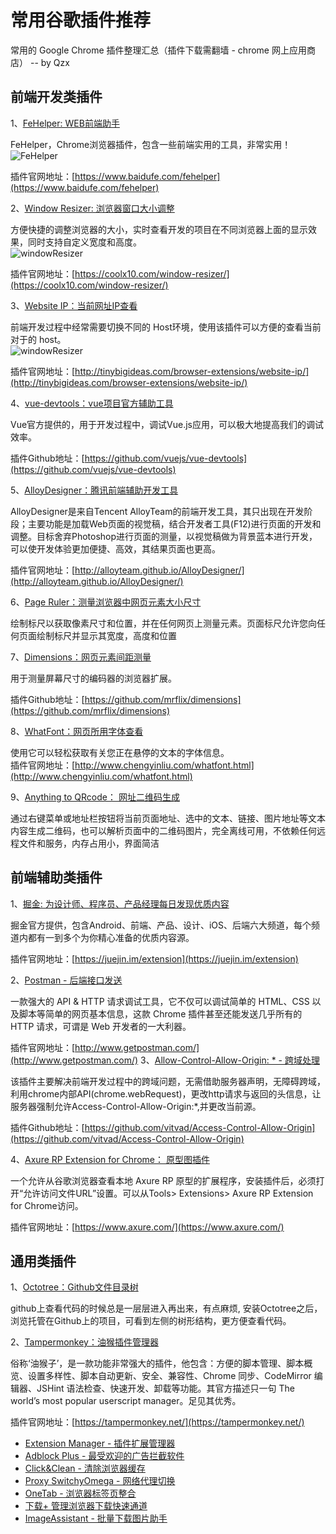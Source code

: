 # 常用谷歌插件推荐
常用的 Google Chrome 插件整理汇总（插件下载需翻墙 - chrome 网上应用商店） -- by Qzx 

## 前端开发类插件

1、[FeHelper: WEB前端助手](https://chrome.google.com/webstore/detail/web%E5%89%8D%E7%AB%AF%E5%8A%A9%E6%89%8Bfehelper/pkgccpejnmalmdinmhkkfafefagiiiad)

FeHelper，Chrome浏览器插件，包含一些前端实用的工具，非常实用！<br/>
<img :src="$withBase('/FeHelper.jpg')" alt="FeHelper" />

插件官网地址：[https://www.baidufe.com/fehelper](https://www.baidufe.com/fehelper)

2、[Window Resizer: 浏览器窗口大小调整](https://chrome.google.com/webstore/detail/kkelicaakdanhinjdeammmilcgefonfh)

方便快捷的调整浏览器的大小，实时查看开发的项目在不同浏览器上面的显示效果，同时支持自定义宽度和高度。<br/>
<img :src="$withBase('/windowResizer.png')" alt="windowResizer" />

插件官网地址：[https://coolx10.com/window-resizer/](https://coolx10.com/window-resizer/)

3、[Website IP：当前网址IP查看](https://chrome.google.com/webstore/detail/website-ip/ghbmhlgniedlklkpimlibbaoomlpacmk)

前端开发过程中经常需要切换不同的 Host环境，使用该插件可以方便的查看当前对于的 host。<br/>
<img :src="$withBase('/windowResizer.png')" alt="windowResizer" />

插件官网地址：[http://tinybigideas.com/browser-extensions/website-ip/](http://tinybigideas.com/browser-extensions/website-ip/)

4、[vue-devtools：vue项目官方辅助工具](https://chrome.google.com/webstore/detail/nhdogjmejiglipccpnnnanhbledajbpd)

Vue官方提供的，用于开发过程中，调试Vue.js应用，可以极大地提高我们的调试效率。<br/>
<img :src="$withBase('vue-devtools.png')" alt="" />

插件Github地址：[https://github.com/vuejs/vue-devtools](https://github.com/vuejs/vue-devtools)

5、[AlloyDesigner：腾讯前端辅助开发工具](https://chrome.google.com/webstore/detail/alloydesigner/ojooeaohlmgpcjajikhmibcnbebfenid)

AlloyDesigner是来自Tencent AlloyTeam的前端开发工具，其只出现在开发阶段；主要功能是加载Web页面的视觉稿，结合开发者工具(F12)进行页面的开发和调整。目标舍弃Photoshop进行页面的测量，以视觉稿做为背景蓝本进行开发，可以使开发体验更加便捷、高效，其结果页面也更高。<br/>

插件官网地址：[http://alloyteam.github.io/AlloyDesigner/](http://alloyteam.github.io/AlloyDesigner/)

6、[Page Ruler：测量浏览器中网页元素大小尺寸](https://chrome.google.com/webstore/detail/page-ruler/emliamioobfffbgcfdchabfibonehkme)

绘制标尺以获取像素尺寸和位置，并在任何网页上测量元素。页面标尺允许您向任何页面绘制标尺并显示其宽度，高度和位置 <br/>
<img :src="$withBase('page-ruler.png')" alt="" />

7、[Dimensions：网页元素间距测量](https://chrome.google.com/webstore/detail/baocaagndhipibgklemoalmkljaimfdj)

用于测量屏幕尺寸的编码器的浏览器扩展。<br/>

插件Github地址：[https://github.com/mrflix/dimensions](https://github.com/mrflix/dimensions)

8、[WhatFont：网页所用字体查看](https://chrome.google.com/webstore/detail/whatfont/jabopobgcpjmedljpbcaablpmlmfcogm)

使用它可以轻松获取有关您正在悬停的文本的字体信息。<br/>
插件官网地址：[http://www.chengyinliu.com/whatfont.html](http://www.chengyinliu.com/whatfont.html)

9、[Anything to QRcode： 网址二维码生成](https://chrome.google.com/webstore/detail/anything-to-qrcode/calkaljlpglgogjfcidhlmmlgjnpmnmf)

通过右键菜单或地址栏按钮将当前页面地址、选中的文本、链接、图片地址等文本内容生成二维码，也可以解析页面中的二维码图片，完全离线可用，不依赖任何远程文件和服务，内存占用小，界面简洁<br/>
<img :src="$withBase('qrcode.png')" alt="" />

## 前端辅助类插件 

1、[掘金: 为设计师、程序员、产品经理每日发现优质内容](https://chrome.google.com/webstore/detail/lecdifefmmfjnjjinhaennhdlmcaeeeb)

掘金官方提供，包含Android、前端、产品、设计、iOS、后端六大频道，每个频道内都有一到多个为你精心准备的优质内容源。<br/>
<img :src="$withBase('juejin.png')" alt="" />

插件官网地址：[https://juejin.im/extension](https://juejin.im/extension)

2、[Postman - 后端接口发送](https://chrome.google.com/webstore/detail/postman/fhbjgbiflinjbdggehcddcbncdddomop)

一款强大的 API & HTTP 请求调试工具，它不仅可以调试简单的 HTML、CSS 以及脚本等简单的网页基本信息，这款 Chrome 插件甚至还能发送几乎所有的 HTTP 请求，可谓是 Web 开发者的一大利器。<br/>
<img :src="$withBase('postman.png')" alt="" />

插件官网地址：[http://www.getpostman.com/](http://www.getpostman.com/)
3、[Allow-Control-Allow-Origin: * - 跨域处理](https://chrome.google.com/webstore/detail/allow-control-allow-origi/nlfbmbojpeacfghkpbjhddihlkkiljbi)

该插件主要解决前端开发过程中的跨域问题，无需借助服务器声明，无障碍跨域，利用chrome内部API(chrome.webRequest)，更改http请求与返回的头信息，让服务器强制允许Access-Control-Allow-Origin:*,并更改当前源。<br/>

插件Github地址：[https://github.com/vitvad/Access-Control-Allow-Origin](https://github.com/vitvad/Access-Control-Allow-Origin)

4、[Axure RP Extension for Chrome： 原型图插件](https://chrome.google.com/webstore/detail/axure-rp-extension-for-ch/dogkpdfcklifaemcdfbildhcofnopogp)

一个允许从谷歌浏览器查看本地 Axure RP 原型的扩展程序，安装插件后，必须打开“允许访问文件URL”设置。可以从Tools> Extensions> Axure RP Extension for Chrome访问。<br/>

插件官网地址：[https://www.axure.com/](https://www.axure.com/)

## 通用类插件

1、[Octotree：Github文件目录树](https://chrome.google.com/webstore/detail/octotree/bkhaagjahfmjljalopjnoealnfndnagc)

github上查看代码的时候总是一层层进入再出来，有点麻烦, 安装Octotree之后，浏览托管在Github上的项目，可看到左侧的树形结构，更方便查看代码。<br/>
<img :src="$withBase('octotree.png')" alt="" />

2、[Tampermonkey：油猴插件管理器](https://chrome.google.com/webstore/detail/tampermonkey/dhdgffkkebhmkfjojejmpbldmpobfkfo)

俗称‘油猴子’，是一款功能非常强大的插件，他包含：方便的脚本管理、脚本概览、设置多样性、脚本自动更新、安全、兼容性、Chrome 同步、CodeMirror 编辑器、JSHint 语法检查、快速开发、卸载等功能。其官方描述只一句 The world’s most popular userscript manager。足见其优秀。<br/>
<img :src="$withBase('tampermonkey.png')" alt="" />

插件官网地址：[https://tampermonkey.net/](https://tampermonkey.net/)


- [Extension Manager - 插件扩展管理器](https://chrome.google.com/webstore/detail/extension-manager/gjldcdngmdknpinoemndlidpcabkggco)
- [Adblock Plus - 最受欢迎的广告拦截软件](https://chrome.google.com/webstore/detail/adblock-plus/cfhdojbkjhnklbpkdaibdccddilifddb)
- [Click&Clean - 清除浏览器缓存](https://chrome.google.com/webstore/detail/clickclean/ghgabhipcejejjmhhchfonmamedcbeod)
- [Proxy SwitchyOmega - 网络代理切换](https://chrome.google.com/webstore/detail/proxy-switchyomega/padekgcemlokbadohgkifijomclgjgif)
- [OneTab - 浏览器标签页整合](https://chrome.google.com/webstore/detail/onetab/chphlpgkkbolifaimnlloiipkdnihall)
- [下载+ 管理浏览器下载快速通道](https://chrome.google.com/webstore/detail/gokgophibdidjjpildcdbfpmcahilaaf)
- [ImageAssistant - 批量下载图片助手](https://chrome.google.com/webstore/detail/imageassistant-batch-imag/dbjbempljhcmhlfpfacalomonjpalpko)